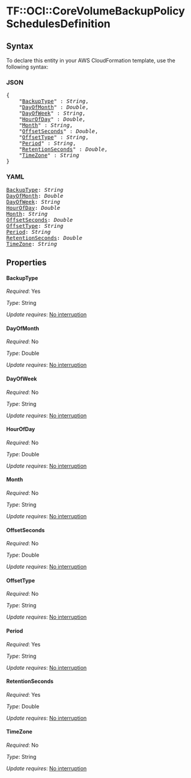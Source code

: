 # TF::OCI::CoreVolumeBackupPolicy SchedulesDefinition

## Syntax

To declare this entity in your AWS CloudFormation template, use the following syntax:

### JSON

<pre>
{
    "<a href="#backuptype" title="BackupType">BackupType</a>" : <i>String</i>,
    "<a href="#dayofmonth" title="DayOfMonth">DayOfMonth</a>" : <i>Double</i>,
    "<a href="#dayofweek" title="DayOfWeek">DayOfWeek</a>" : <i>String</i>,
    "<a href="#hourofday" title="HourOfDay">HourOfDay</a>" : <i>Double</i>,
    "<a href="#month" title="Month">Month</a>" : <i>String</i>,
    "<a href="#offsetseconds" title="OffsetSeconds">OffsetSeconds</a>" : <i>Double</i>,
    "<a href="#offsettype" title="OffsetType">OffsetType</a>" : <i>String</i>,
    "<a href="#period" title="Period">Period</a>" : <i>String</i>,
    "<a href="#retentionseconds" title="RetentionSeconds">RetentionSeconds</a>" : <i>Double</i>,
    "<a href="#timezone" title="TimeZone">TimeZone</a>" : <i>String</i>
}
</pre>

### YAML

<pre>
<a href="#backuptype" title="BackupType">BackupType</a>: <i>String</i>
<a href="#dayofmonth" title="DayOfMonth">DayOfMonth</a>: <i>Double</i>
<a href="#dayofweek" title="DayOfWeek">DayOfWeek</a>: <i>String</i>
<a href="#hourofday" title="HourOfDay">HourOfDay</a>: <i>Double</i>
<a href="#month" title="Month">Month</a>: <i>String</i>
<a href="#offsetseconds" title="OffsetSeconds">OffsetSeconds</a>: <i>Double</i>
<a href="#offsettype" title="OffsetType">OffsetType</a>: <i>String</i>
<a href="#period" title="Period">Period</a>: <i>String</i>
<a href="#retentionseconds" title="RetentionSeconds">RetentionSeconds</a>: <i>Double</i>
<a href="#timezone" title="TimeZone">TimeZone</a>: <i>String</i>
</pre>

## Properties

#### BackupType

_Required_: Yes

_Type_: String

_Update requires_: [No interruption](https://docs.aws.amazon.com/AWSCloudFormation/latest/UserGuide/using-cfn-updating-stacks-update-behaviors.html#update-no-interrupt)

#### DayOfMonth

_Required_: No

_Type_: Double

_Update requires_: [No interruption](https://docs.aws.amazon.com/AWSCloudFormation/latest/UserGuide/using-cfn-updating-stacks-update-behaviors.html#update-no-interrupt)

#### DayOfWeek

_Required_: No

_Type_: String

_Update requires_: [No interruption](https://docs.aws.amazon.com/AWSCloudFormation/latest/UserGuide/using-cfn-updating-stacks-update-behaviors.html#update-no-interrupt)

#### HourOfDay

_Required_: No

_Type_: Double

_Update requires_: [No interruption](https://docs.aws.amazon.com/AWSCloudFormation/latest/UserGuide/using-cfn-updating-stacks-update-behaviors.html#update-no-interrupt)

#### Month

_Required_: No

_Type_: String

_Update requires_: [No interruption](https://docs.aws.amazon.com/AWSCloudFormation/latest/UserGuide/using-cfn-updating-stacks-update-behaviors.html#update-no-interrupt)

#### OffsetSeconds

_Required_: No

_Type_: Double

_Update requires_: [No interruption](https://docs.aws.amazon.com/AWSCloudFormation/latest/UserGuide/using-cfn-updating-stacks-update-behaviors.html#update-no-interrupt)

#### OffsetType

_Required_: No

_Type_: String

_Update requires_: [No interruption](https://docs.aws.amazon.com/AWSCloudFormation/latest/UserGuide/using-cfn-updating-stacks-update-behaviors.html#update-no-interrupt)

#### Period

_Required_: Yes

_Type_: String

_Update requires_: [No interruption](https://docs.aws.amazon.com/AWSCloudFormation/latest/UserGuide/using-cfn-updating-stacks-update-behaviors.html#update-no-interrupt)

#### RetentionSeconds

_Required_: Yes

_Type_: Double

_Update requires_: [No interruption](https://docs.aws.amazon.com/AWSCloudFormation/latest/UserGuide/using-cfn-updating-stacks-update-behaviors.html#update-no-interrupt)

#### TimeZone

_Required_: No

_Type_: String

_Update requires_: [No interruption](https://docs.aws.amazon.com/AWSCloudFormation/latest/UserGuide/using-cfn-updating-stacks-update-behaviors.html#update-no-interrupt)

